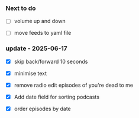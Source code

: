 ### Next to do
- [ ] volume up and down
- [ ] move feeds to yaml file



### update - 2025-06-17
- [x] skip back/forward 10 seconds
- [x] minimise text
- [x] remove radio edit episodes of you're dead to me 
- [x] Add date field for sorting podcasts
- [x] order episodes by date


